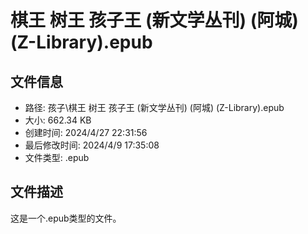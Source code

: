 ﻿# 棋王 树王 孩子王 (新文学丛刊) (阿城) (Z-Library).epub

## 文件信息
- 路径: 孩子\棋王 树王 孩子王 (新文学丛刊) (阿城) (Z-Library).epub
- 大小: 662.34 KB
- 创建时间: 2024/4/27 22:31:56
- 最后修改时间: 2024/4/9 17:35:08
- 文件类型: .epub

## 文件描述
这是一个.epub类型的文件。

